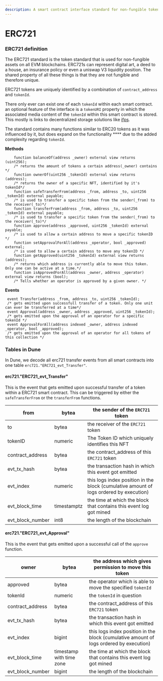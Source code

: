 ```yaml
---
description: A smart contract interface standard for non-fungible tokens.
---
```


# ERC721

### **ERC721 definition**

The ERC721 standard is the token standard that is used for non-fungible assets on all EVM blockchains. ERC721s can represent digital art, a deed to a house, an insurance policy or even a uniswap V3 liquidity position. The shared property of all these things is that they are not fungible and therefore unique. 

ERC721 tokens are uniquely identified by a combination of `contract_address` and `tokenId`. 

There only ever can exist one of each `tokenId` within each smart contract. an optional feature of the interface is a `tokenURI` property in which the associated media content of the `tokenId` within this smart contract is stored. This mostly is links to decentralized storage solutions like [ifps](https://ipfs.io).

The standard contains many functions similar to ERC20 tokens as it was influenced by it, but does expand on the functionality **** due to the added complexity regarding `tokenId`.

**Methods**

```solidity
    function balanceOf(address _owner) external view returns (uint256); 
    /* returns the amount of tokens a certain address(_owner) contains */
    function ownerOf(uint256 _tokenId) external view returns (address);
    /* returns the owner of a specific NFT, identified by it's tokenId*/
    function safeTransferFrom(address _from, address _to, uint256 _tokenId) external payable;
    /* is used to transfer a specific token from the sender(_from) to the receiver(_to)*/
    function transferFrom(address _from, address _to, uint256 _tokenId) external payable;
    /* is used to transfer a specific token from the sender(_from) to the receiver(_to)*/
    function approve(address _approved, uint256 _tokenId) external payable;
    /* is used to allow a certain address to move a specific tokenID */
    function setApprovalForAll(address _operator, bool _approved) external;
    /* is used to allow a certain address to move any tokenID */
    function getApproved(uint256 _tokenId) external view returns (address);
    /* returns which address is currently able to move this token. Only one can be active at a time.*/
    function isApprovedForAll(address _owner, address _operator) external view returns (bool);
    /* Tells whether an operator is approved by a given owner. */
```

**Events**

```solidity
 event Transfer(address _from, address _to, uint256 _tokenId);
 /* gets emitted upon successfull transfer of a token. Only one unit can ever be transferred at a time*/
 event Approval(address _owner, address _approved, uint256 _tokenId);
 /* gets emitted upon the approval of an operator for a specific tokenId */
 event ApprovalForAll(address indexed _owner, address indexed _operator, bool _approved);
 /* gets emitted upon the approval of an operator for all tokens of this collection */
```

### **Tables in Dune**

In Dune, we decode all erc721 transfer events from all smart contracts into one table `erc721."ERC721_evt_Transfer"`.

#### **erc721."ERC721\_evt\_Transfer"**

This is the event that gets emitted upon successful transfer of a token within a ERC721 smart contract. This can be triggered by either the `safeTransferFrom` or the `transferFrom` functions.

| from               | bytea       | the sender of the `ERC721` token                                                       |
| ------------------ | ----------- | -------------------------------------------------------------------------------------- |
| to                 | bytea       | the receiver of the `ERC721` token                                                     |
| tokenID            | numeric     | The Token ID which uniquely identifies this NFT                                        |
| contract\_address  | bytea       | the contract\_address of this `ERC721` token                                           |
| evt\_tx\_hash      | bytea       | the transaction hash in which this event got emitted                                   |
| evt\_index         | numeric     | this logs index position in the block (cumulative amount of logs ordered by execution) |
| evt\_block\_time   | timestamptz | the time at which the block that contains this event log got mined                     |
| evt\_block\_number | int8        | the length of the blockchain                                                           |

#### erc721."ERC721\_evt\_Approval"

This is the event that gets emitted upon a successful call of the `approve` function.

| owner              | bytea                    | the address which gives permission to move this token                                  |
| ------------------ | ------------------------ | -------------------------------------------------------------------------------------- |
| approved           | bytea                    | the operator which is able to move the specified `tokenId`                             |
| tokenId            | numeric                  | the `tokenId` in question                                                              |
| contract\_address  | bytea                    | the contract\_address of this `ERC721` token                                           |
| evt\_tx\_hash      | bytea                    | the transaction hash in which this event got emitted                                   |
| evt\_index         | bigint                   | this logs index position in the block (cumulative amount of logs ordered by execution) |
| evt\_block\_time   | timestamp with time zone | the time at which the block that contains this event log got mined                     |
| evt\_block\_number | bigint                   | the length of the blockchain                                                           |
